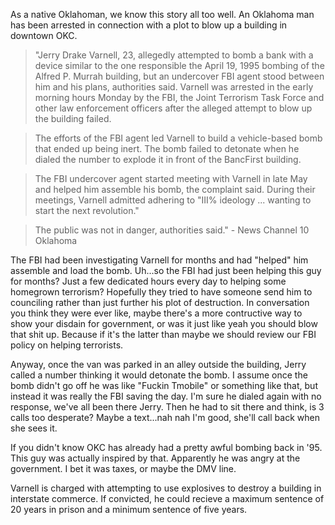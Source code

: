 As a native Oklahoman, we know this story all too well. An Oklahoma man has been arrested in connection with a plot to blow up a building in downtown OKC.

>"Jerry Drake Varnell, 23, allegedly attempted to bomb a bank with a device similar to the one responsible the April 19, 1995 bombing of the Alfred P. Murrah building, but an undercover FBI agent stood between him and his plans, authorities said.
>Varnell was arrested in the early morning hours Monday by the FBI, the Joint Terrorism Task Force and other law enforcement officers after the alleged attempt to blow up the building failed.

>The efforts of the FBI agent led Varnell to build a vehicle-based bomb that ended up being inert. The bomb failed to detonate when he dialed the number to explode it in front of the BancFirst building.

>The FBI undercover agent started meeting with Varnell in late May and helped him assemble his bomb, the complaint said. During their meetings, Varnell admitted adhering to "III% ideology ... wanting to start the next revolution."

>The public was not in danger, authorities said." - News Channel 10 Oklahoma 

The FBI had been investigating Varnell for months and had "helped" him assemble and load the bomb. Uh...so the FBI had just been helping this guy for months? Just a few dedicated hours every day to helping some homegrown terrorism? Hopefully they tried to have someone send him to counciling rather than just further his plot of destruction. In conversation you think they were ever like, maybe there's a more contructive way to show your disdain for government, or was it just like yeah you should blow that shit up. Because if it's the latter than maybe we should review our FBI policy on helping terrorists.

Anyway, once the van was parked in an alley outside the building, Jerry called a number thinking it would detonate the bomb. 
I assume once the bomb didn't go off he was like "Fuckin Tmobile" or something like that, but instead it was really the FBI saving the day. I'm sure he dialed again with no response, we've all been there Jerry. Then he had to sit there and think, is 3 calls too desperate? Maybe a text...nah nah I'm good, she'll call back when she sees it. 

If you didn't know OKC has already had a pretty awful bombing back in '95. This guy was actually inspired by that. Apparently he was angry at the government. I bet it was taxes, or maybe the DMV line.

Varnell is charged with attempting to use explosives to destroy a building in interstate commerce. If convicted, he could recieve a maximum sentence of 20 years in prison and a minimum sentence of five years.

